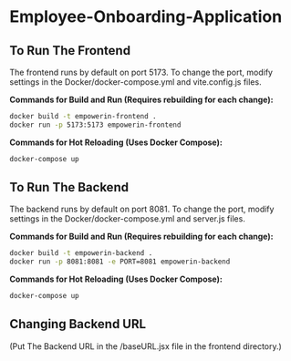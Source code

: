 # Employee-Onboarding-Application

## To Run The Frontend
The frontend runs by default on port 5173. To change the port, modify settings in the Docker/docker-compose.yml and vite.config.js files.

**Commands for Build and Run (Requires rebuilding for each change):**
```sh
docker build -t empowerin-frontend .
docker run -p 5173:5173 empowerin-frontend 
```

**Commands for Hot Reloading (Uses Docker Compose):**
```sh
docker-compose up
```

## To Run The Backend
The backend runs by default on port 8081. To change the port, modify settings in the Docker/docker-compose.yml and server.js files.

**Commands for Build and Run (Requires rebuilding for each change):**
```sh
docker build -t empowerin-backend .
docker run -p 8081:8081 -e PORT=8081 empowerin-backend
```

**Commands for Hot Reloading (Uses Docker Compose):**
```sh
docker-compose up
```

## Changing Backend URL
(Put The Backend URL in the /baseURL.jsx file in the frontend directory.)